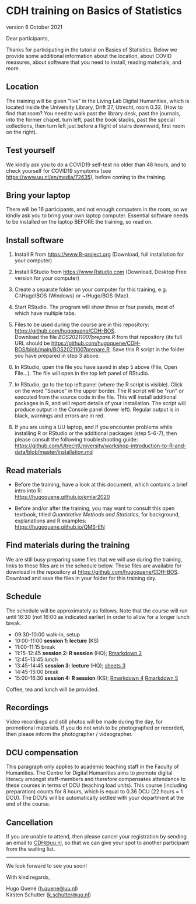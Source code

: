 # CDH training on Basics of Statistics

version 6 October 2021 

Dear participants, 
 
Thanks for participating in the tutorial on Basics of Statistics. Below we provide some additional information about the location, about COVID measures, about software that you need to install, reading materials, and more. 

## Location 

The training will be given "live" in the Living Lab Digital Humanities, which is located inside the University Library, Drift 27, Utrecht, room 0.32. 
(How to find that room? You need to walk past the library desk, past the journals, into the former chapel, turn left, past the book stacks, past the special collections, then turn left just before a flight of stairs downward, first room on the right).

## Test yourself

We kindly ask you to do a COVID19 self-test no older than 48 hours, and to check yourself for COVID19 symptoms (see <https://www.uu.nl/en/media/72635>), before coming to the training. 

## Bring your laptop

There will be 16 participants, and not enough computers in the room, so we kindly ask you to bring your own laptop computer. Essential software needs to be installed on the laptop BEFORE the training, so read on. 

## Install software 

1. Install R from <https://www.R-project.org> (Download, full installation for your computer)

2. Install RStudio from <https://www.Rstudio.com> (Download, Desktop Free version for your computer)

3. Create a separate folder on your computer for this training, e.g. C:\\Hugo\\BOS (Windows) or ~/Hugo/BOS (Mac).

4. Start RStudio. The program will show three or four panels, most of which have multiple tabs.  

5. Files to be used during the course are in this repository:   
   <https://github.com/hugoquene/CDH-BOS>.   
   Download the file _BOS20211007prepare.R_ from that repository (its full URL should be
   <https://github.com/hugoquene/CDH-BOS/blob/main/BOS20211007prepare.R>. 
   Save this R script in the folder you have prepared in step 3 above.   

6. In RStudio, open the file you have saved in step 5 above (File, Open File...). The file will open in the top left panel of RStudio. 

7. In RStudio, go to the top left panel (where the R script is visible). Click on the word "Source" in the upper border. The R script will be "run" or executed from the source code in the file. This will install additional packages in R, and will report details of your installation. The script will produce output in the Console panel (lower left). Regular output is in black, warnings and errors are in red. 

8. If you are using a UU laptop, and if you encounter problems while installing R or RStudio or the additional packages (step 5-6-7), then please consult the following troubleshooting guide:   
   <https://github.com/UtrechtUniversity/workshop-introduction-to-R-and-data/blob/master/installation.md>


## Read materials

* Before the training, have a look at this document, which contains a brief intro into R:   
   <https://hugoquene.github.io/emlar2020>

* Before and/or after the training, you may want to consult this open textbook, titled _Quantitative Methods and Statistics_, for background, explanations and R examples:    
   <https://hugoquene.github.io/QMS-EN>


## Find materials during the training

We are still busy preparing some files that we will use during the training, links to these files are in the schedule below. 
These files are available for download in the repository at <https://github.com/hugoquene/CDH-BOS>.
Download and save the files in your folder for this training day. 

## Schedule

The schedule will be approximately as follows. Note that the course will run until 16:30 (not 16:00 as indicated earlier) in order to allow for a longer lunch break. 

* 09:30-10:00  walk-in, setup   
* 10:00-11:00  **session 1: lecture** (KS) 
* 11:00-11:15  break   
* 11:15-12:45  **session 2: R session** (HQ); [Rmarkdown 2](SessionTwo.Rmd)  
* 12:45-13:45  lunch
* 13:45-14:45  **session 3: lecture** (HQ); [sheets 3](SessionThree.pdf)
* 14:45-15:00  break   
* 15:00-16:30  **session 4: R session** (KS); [Rmarkdown 4](SessionFour.Rmd) [Rmarkdown 5](SessionFive.Rmd)


Coffee, tea and lunch will be provided. 

## Recordings

Video recordings and still photos will be made during the day, for promotional materials. 
If you do not wish to be photographed or recorded, then please inform the photographer / videographer.  

## DCU compensation

This paragraph only applies to academic teaching staff in the Faculty of Humanities. The Centre for Digital Humanities aims to promote digital literacy amongst staff-members and therefore compensates attendance to these courses in terms of DCU (teaching load units). This course (including preparation) counts for 8 hours, which is equal to 0.36 DCU (22 hours = 1 DCU). The DCU’s will be automatically settled with your department at the end of the course.

## Cancellation

If you are unable to attend, then please cancel your registration by sending an email to <CDH@uu.nl>, so that we can give your spot to another participant from the waiting list. 

---

We look forward to see you soon! 

With kind regards, 

Hugo Quené (h.quene@uu.nl)   
Kirsten Schutter (k.schutter@uu.nl)
 
 
 
